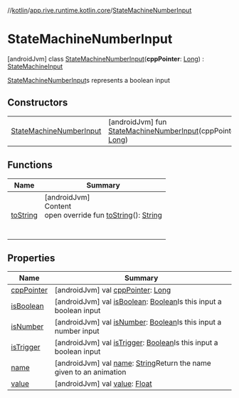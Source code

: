 //[kotlin](../../../index.md)/[app.rive.runtime.kotlin.core](../index.md)/[StateMachineNumberInput](index.md)



# StateMachineNumberInput  
 [androidJvm] class [StateMachineNumberInput](index.md)(**cppPointer**: [Long](https://kotlinlang.org/api/latest/jvm/stdlib/kotlin/-long/index.html)) : [StateMachineInput](../-state-machine-input/index.md)

[StateMachineNumberInput](index.md)s represents a boolean input

   


## Constructors  
  
| | |
|---|---|
| <a name="app.rive.runtime.kotlin.core/StateMachineNumberInput/StateMachineNumberInput/#kotlin.Long/PointingToDeclaration/"></a>[StateMachineNumberInput](-state-machine-number-input.md)| <a name="app.rive.runtime.kotlin.core/StateMachineNumberInput/StateMachineNumberInput/#kotlin.Long/PointingToDeclaration/"></a> [androidJvm] fun [StateMachineNumberInput](-state-machine-number-input.md)(cppPointer: [Long](https://kotlinlang.org/api/latest/jvm/stdlib/kotlin/-long/index.html))   <br>|


## Functions  
  
|  Name |  Summary | 
|---|---|
| <a name="app.rive.runtime.kotlin.core/StateMachineNumberInput/toString/#/PointingToDeclaration/"></a>[toString](to-string.md)| <a name="app.rive.runtime.kotlin.core/StateMachineNumberInput/toString/#/PointingToDeclaration/"></a>[androidJvm]  <br>Content  <br>open override fun [toString](to-string.md)(): [String](https://kotlinlang.org/api/latest/jvm/stdlib/kotlin/-string/index.html)  <br><br><br>|


## Properties  
  
|  Name |  Summary | 
|---|---|
| <a name="app.rive.runtime.kotlin.core/StateMachineNumberInput/cppPointer/#/PointingToDeclaration/"></a>[cppPointer](index.md#%5Bapp.rive.runtime.kotlin.core%2FStateMachineNumberInput%2FcppPointer%2F%23%2FPointingToDeclaration%2F%5D%2FProperties%2F695009544)| <a name="app.rive.runtime.kotlin.core/StateMachineNumberInput/cppPointer/#/PointingToDeclaration/"></a> [androidJvm] val [cppPointer](index.md#%5Bapp.rive.runtime.kotlin.core%2FStateMachineNumberInput%2FcppPointer%2F%23%2FPointingToDeclaration%2F%5D%2FProperties%2F695009544): [Long](https://kotlinlang.org/api/latest/jvm/stdlib/kotlin/-long/index.html)   <br>|
| <a name="app.rive.runtime.kotlin.core/StateMachineNumberInput/isBoolean/#/PointingToDeclaration/"></a>[isBoolean](index.md#%5Bapp.rive.runtime.kotlin.core%2FStateMachineNumberInput%2FisBoolean%2F%23%2FPointingToDeclaration%2F%5D%2FProperties%2F695009544)| <a name="app.rive.runtime.kotlin.core/StateMachineNumberInput/isBoolean/#/PointingToDeclaration/"></a> [androidJvm] val [isBoolean](index.md#%5Bapp.rive.runtime.kotlin.core%2FStateMachineNumberInput%2FisBoolean%2F%23%2FPointingToDeclaration%2F%5D%2FProperties%2F695009544): [Boolean](https://kotlinlang.org/api/latest/jvm/stdlib/kotlin/-boolean/index.html)Is this input a boolean input   <br>|
| <a name="app.rive.runtime.kotlin.core/StateMachineNumberInput/isNumber/#/PointingToDeclaration/"></a>[isNumber](index.md#%5Bapp.rive.runtime.kotlin.core%2FStateMachineNumberInput%2FisNumber%2F%23%2FPointingToDeclaration%2F%5D%2FProperties%2F695009544)| <a name="app.rive.runtime.kotlin.core/StateMachineNumberInput/isNumber/#/PointingToDeclaration/"></a> [androidJvm] val [isNumber](index.md#%5Bapp.rive.runtime.kotlin.core%2FStateMachineNumberInput%2FisNumber%2F%23%2FPointingToDeclaration%2F%5D%2FProperties%2F695009544): [Boolean](https://kotlinlang.org/api/latest/jvm/stdlib/kotlin/-boolean/index.html)Is this input a number input   <br>|
| <a name="app.rive.runtime.kotlin.core/StateMachineNumberInput/isTrigger/#/PointingToDeclaration/"></a>[isTrigger](index.md#%5Bapp.rive.runtime.kotlin.core%2FStateMachineNumberInput%2FisTrigger%2F%23%2FPointingToDeclaration%2F%5D%2FProperties%2F695009544)| <a name="app.rive.runtime.kotlin.core/StateMachineNumberInput/isTrigger/#/PointingToDeclaration/"></a> [androidJvm] val [isTrigger](index.md#%5Bapp.rive.runtime.kotlin.core%2FStateMachineNumberInput%2FisTrigger%2F%23%2FPointingToDeclaration%2F%5D%2FProperties%2F695009544): [Boolean](https://kotlinlang.org/api/latest/jvm/stdlib/kotlin/-boolean/index.html)Is this input a boolean input   <br>|
| <a name="app.rive.runtime.kotlin.core/StateMachineNumberInput/name/#/PointingToDeclaration/"></a>[name](index.md#%5Bapp.rive.runtime.kotlin.core%2FStateMachineNumberInput%2Fname%2F%23%2FPointingToDeclaration%2F%5D%2FProperties%2F695009544)| <a name="app.rive.runtime.kotlin.core/StateMachineNumberInput/name/#/PointingToDeclaration/"></a> [androidJvm] val [name](index.md#%5Bapp.rive.runtime.kotlin.core%2FStateMachineNumberInput%2Fname%2F%23%2FPointingToDeclaration%2F%5D%2FProperties%2F695009544): [String](https://kotlinlang.org/api/latest/jvm/stdlib/kotlin/-string/index.html)Return the name given to an animation   <br>|
| <a name="app.rive.runtime.kotlin.core/StateMachineNumberInput/value/#/PointingToDeclaration/"></a>[value](value.md)| <a name="app.rive.runtime.kotlin.core/StateMachineNumberInput/value/#/PointingToDeclaration/"></a> [androidJvm] val [value](value.md): [Float](https://kotlinlang.org/api/latest/jvm/stdlib/kotlin/-float/index.html)   <br>|

